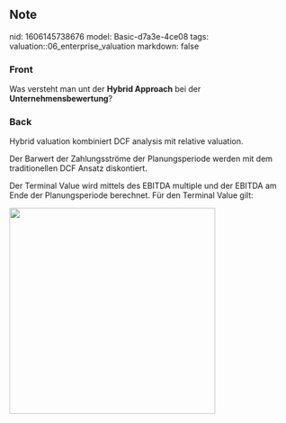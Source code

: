 ## Note
nid: 1606145738676
model: Basic-d7a3e-4ce08
tags: valuation::06_enterprise_valuation
markdown: false

### Front
<p>Was versteht man unt der <b>Hybrid Approach</b> bei der
<b>Unternehmensbewertung</b>?

### Back
<p>Hybrid valuation kombiniert DCF analysis mit relative valuation.
<p>Der Barwert der Zahlungsströme der Planungsperiode werden mit
dem traditionellen DCF Ansatz diskontiert.
<p>Der Terminal Value wird mittels des EBITDA multiple und der
EBITDA am Ende der Planungsperiode berechnet. Für den Terminal
Value gilt:
<p><img src="1VoKeWzEhbMchpwdABPA.png" style="width: 366px;">
